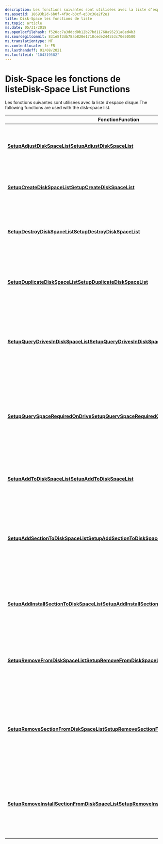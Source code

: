 ```yaml
---
description: Les fonctions suivantes sont utilisées avec la liste d’espace disque.
ms.assetid: 18693b2d-6b0f-4f9c-b3cf-e50c36e2f2e1
title: Disk-Space les fonctions de liste
ms.topic: article
ms.date: 05/31/2018
ms.openlocfilehash: f520cc7a3ddcd0b12b27bd11768a95231a8ed4b3
ms.sourcegitcommit: 831e8f3db78ab820e1710cede244553c70e50500
ms.translationtype: MT
ms.contentlocale: fr-FR
ms.lasthandoff: 01/08/2021
ms.locfileid: "104319582"
---
```

# <a name="disk-space-list-functions"></a><span data-ttu-id="60379-103">Disk-Space les fonctions de liste</span><span class="sxs-lookup"><span data-stu-id="60379-103">Disk-Space List Functions</span></span>

<span data-ttu-id="60379-104">Les fonctions suivantes sont utilisées avec la liste d’espace disque.</span><span class="sxs-lookup"><span data-stu-id="60379-104">The following functions are used with the disk-space list.</span></span>



| <span data-ttu-id="60379-105">Fonction</span><span class="sxs-lookup"><span data-stu-id="60379-105">Function</span></span>                                                                                         | <span data-ttu-id="60379-106">Description</span><span class="sxs-lookup"><span data-stu-id="60379-106">Description</span></span>                                                                                                                          |
|--------------------------------------------------------------------------------------------------|--------------------------------------------------------------------------------------------------------------------------------------|
| [<span data-ttu-id="60379-107">**SetupAdjustDiskSpaceList**</span><span class="sxs-lookup"><span data-stu-id="60379-107">**SetupAdjustDiskSpaceList**</span></span>](/windows/desktop/api/Setupapi/nf-setupapi-setupadjustdiskspacelista)                                     | <span data-ttu-id="60379-108">Ajuste la quantité d’espace nécessaire pour un lecteur spécifié.</span><span class="sxs-lookup"><span data-stu-id="60379-108">Adjusts the amount of required space for a specified drive.</span></span>                                                                          |
| [<span data-ttu-id="60379-109">**SetupCreateDiskSpaceList**</span><span class="sxs-lookup"><span data-stu-id="60379-109">**SetupCreateDiskSpaceList**</span></span>](/windows/desktop/api/Setupapi/nf-setupapi-setupcreatediskspacelista)                                     | <span data-ttu-id="60379-110">Crée une liste d’espace disque et lui alloue des ressources.</span><span class="sxs-lookup"><span data-stu-id="60379-110">Creates a disk-space list and allocates resources to it.</span></span>                                                                             |
| [<span data-ttu-id="60379-111">**SetupDestroyDiskSpaceList**</span><span class="sxs-lookup"><span data-stu-id="60379-111">**SetupDestroyDiskSpaceList**</span></span>](/windows/desktop/api/Setupapi/nf-setupapi-setupdestroydiskspacelist)                                   | <span data-ttu-id="60379-112">Détruit une liste d’espace disque, en libérant les ressources qui lui sont allouées.</span><span class="sxs-lookup"><span data-stu-id="60379-112">Destroys a disk-space list, freeing the resources allocated to it.</span></span>                                                                   |
| [<span data-ttu-id="60379-113">**SetupDuplicateDiskSpaceList**</span><span class="sxs-lookup"><span data-stu-id="60379-113">**SetupDuplicateDiskSpaceList**</span></span>](/windows/desktop/api/Setupapi/nf-setupapi-setupduplicatediskspacelista)                               | <span data-ttu-id="60379-114">Duplique une liste d’espace disque en tant que nouvelle liste indépendante d’espace disque.</span><span class="sxs-lookup"><span data-stu-id="60379-114">Duplicates a disk-space list as a new independent disk-space list.</span></span>                                                                   |
| [<span data-ttu-id="60379-115">**SetupQueryDrivesInDiskSpaceList**</span><span class="sxs-lookup"><span data-stu-id="60379-115">**SetupQueryDrivesInDiskSpaceList**</span></span>](/windows/desktop/api/Setupapi/nf-setupapi-setupquerydrivesindiskspacelista)                       | <span data-ttu-id="60379-116">Remplit une mémoire tampon avec les spécifications de lecteur pour tous les lecteurs répertoriés dans la liste espace disque.</span><span class="sxs-lookup"><span data-stu-id="60379-116">Fills a buffer with the drive specifications for all the drives listed in the disk-space list.</span></span>                                       |
| [<span data-ttu-id="60379-117">**SetupQuerySpaceRequiredOnDrive**</span><span class="sxs-lookup"><span data-stu-id="60379-117">**SetupQuerySpaceRequiredOnDrive**</span></span>](/windows/desktop/api/Setupapi/nf-setupapi-setupqueryspacerequiredondrivea)                         | <span data-ttu-id="60379-118">Retourne la quantité totale d’espace disque nécessaire pour effectuer les opérations de fichier sur un lecteur particulier répertorié dans la liste espace disque.</span><span class="sxs-lookup"><span data-stu-id="60379-118">Returns the total amount of disk space required to complete the file operations on a particular drive listed in the disk-space list.</span></span> |
| [<span data-ttu-id="60379-119">**SetupAddToDiskSpaceList**</span><span class="sxs-lookup"><span data-stu-id="60379-119">**SetupAddToDiskSpaceList**</span></span>](/windows/desktop/api/Setupapi/nf-setupapi-setupaddtodiskspacelista)                                       | <span data-ttu-id="60379-120">Ajoute une opération de copie ou de suppression de fichier à la liste d’espace disque.</span><span class="sxs-lookup"><span data-stu-id="60379-120">Adds a file copy or delete operation to the disk-space list.</span></span>                                                                         |
| [<span data-ttu-id="60379-121">**SetupAddSectionToDiskSpaceList**</span><span class="sxs-lookup"><span data-stu-id="60379-121">**SetupAddSectionToDiskSpaceList**</span></span>](/windows/desktop/api/Setupapi/nf-setupapi-setupaddsectiontodiskspacelista)                         | <span data-ttu-id="60379-122">Ajoute toutes les opérations de fichiers dans une section **copier** les fichiers ou **supprimer des fichiers** d’un fichier INF à une liste d’espace disque.</span><span class="sxs-lookup"><span data-stu-id="60379-122">Adds all the file operations in a **Copy Files** or **Delete Files** section of an INF file to a disk-space list.</span></span>                    |
| [<span data-ttu-id="60379-123">**SetupAddInstallSectionToDiskSpaceList**</span><span class="sxs-lookup"><span data-stu-id="60379-123">**SetupAddInstallSectionToDiskSpaceList**</span></span>](/windows/desktop/api/Setupapi/nf-setupapi-setupaddinstallsectiontodiskspacelista)           | <span data-ttu-id="60379-124">Ajoute toutes les opérations de fichiers dans une section d' **installation** d’un fichier INF à la liste d’espace disque.</span><span class="sxs-lookup"><span data-stu-id="60379-124">Adds all the file operations in an **Install** section of an INF file to the disk-space list.</span></span>                                        |
| [<span data-ttu-id="60379-125">**SetupRemoveFromDiskSpaceList**</span><span class="sxs-lookup"><span data-stu-id="60379-125">**SetupRemoveFromDiskSpaceList**</span></span>](/windows/desktop/api/Setupapi/nf-setupapi-setupremovefromdiskspacelista)                             | <span data-ttu-id="60379-126">Supprime une opération de copie ou de suppression de fichier d’une liste d’espace disque.</span><span class="sxs-lookup"><span data-stu-id="60379-126">Removes a file copy or delete operation from a disk-space list.</span></span>                                                                      |
| [<span data-ttu-id="60379-127">**SetupRemoveSectionFromDiskSpaceList**</span><span class="sxs-lookup"><span data-stu-id="60379-127">**SetupRemoveSectionFromDiskSpaceList**</span></span>](/windows/desktop/api/Setupapi/nf-setupapi-setupremovesectionfromdiskspacelista)               | <span data-ttu-id="60379-128">Supprime toutes les opérations de fichiers dans une section **copier** les fichiers ou **supprimer des fichiers** d’un fichier INF à partir d’une liste d’espace disque.</span><span class="sxs-lookup"><span data-stu-id="60379-128">Removes all the file operations in a **Copy Files** or **Delete Files** section of an INF file from a disk-space list.</span></span>               |
| [<span data-ttu-id="60379-129">**SetupRemoveInstallSectionFromDiskSpaceList**</span><span class="sxs-lookup"><span data-stu-id="60379-129">**SetupRemoveInstallSectionFromDiskSpaceList**</span></span>](/windows/desktop/api/Setupapi/nf-setupapi-setupremoveinstallsectionfromdiskspacelista) | <span data-ttu-id="60379-130">Supprime toutes les opérations de fichier dans la section d' **installation** d’un fichier INF à partir de la liste d’espace disque.</span><span class="sxs-lookup"><span data-stu-id="60379-130">Removes all the file operations in the **Install** section of an INF file from the disk-space list.</span></span>                                  |



 

 

 



